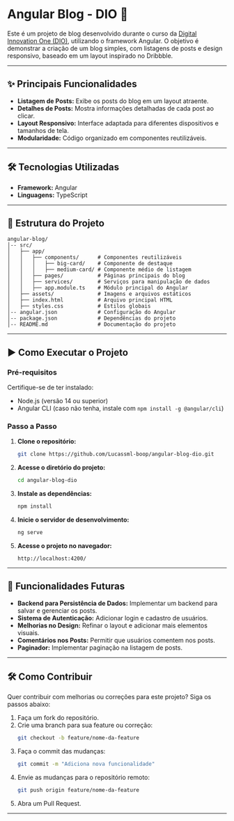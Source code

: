 # Angular Blog - DIO 🚀

Este é um projeto de blog desenvolvido durante o curso da [Digital Innovation One (DIO)](https://www.dio.me/), utilizando o framework Angular. O objetivo é demonstrar a criação de um blog simples, com listagens de posts e design responsivo, baseado em um layout inspirado no Dribbble.

---

## ✨ Principais Funcionalidades

- **Listagem de Posts:** Exibe os posts do blog em um layout atraente.
- **Detalhes de Posts:** Mostra informações detalhadas de cada post ao clicar.
- **Layout Responsivo:** Interface adaptada para diferentes dispositivos e tamanhos de tela.
- **Modularidade:** Código organizado em componentes reutilizáveis.

---

## 🛠️ Tecnologias Utilizadas

- **Framework:** Angular
- **Linguagens:** TypeScript

---

## 📂 Estrutura do Projeto

```plaintext
angular-blog/
│-- src/
│   ├── app/
│   │   ├── components/      # Componentes reutilizáveis
│   │   │   ├── big-card/    # Componente de destaque
│   │   │   ├── medium-card/ # Componente médio de listagem
│   │   ├── pages/           # Páginas principais do blog
│   │   ├── services/        # Serviços para manipulação de dados
│   │   ├── app.module.ts    # Módulo principal do Angular
│   ├── assets/              # Imagens e arquivos estáticos
│   ├── index.html           # Arquivo principal HTML
│   ├── styles.css           # Estilos globais
│-- angular.json             # Configuração do Angular
│-- package.json             # Dependências do projeto
│-- README.md                # Documentação do projeto
```

---

## ▶️ Como Executar o Projeto

### Pré-requisitos
Certifique-se de ter instalado:
- Node.js (versão 14 ou superior)
- Angular CLI (caso não tenha, instale com `npm install -g @angular/cli`)

### Passo a Passo

1. **Clone o repositório:**
   ```bash
   git clone https://github.com/Lucassml-boop/angular-blog-dio.git
   ```

2. **Acesse o diretório do projeto:**
   ```bash
   cd angular-blog-dio
   ```

3. **Instale as dependências:**
   ```bash
   npm install
   ```

4. **Inicie o servidor de desenvolvimento:**
   ```bash
   ng serve
   ```

5. **Acesse o projeto no navegador:**
   ```
   http://localhost:4200/
   ```

---

## 🌟 Funcionalidades Futuras

- **Backend para Persistência de Dados:** Implementar um backend para salvar e gerenciar os posts.
- **Sistema de Autenticação:** Adicionar login e cadastro de usuários.
- **Melhorias no Design:** Refinar o layout e adicionar mais elementos visuais.
- **Comentários nos Posts:** Permitir que usuários comentem nos posts.
- **Paginador:** Implementar paginação na listagem de posts.

---

## 🛠️ Como Contribuir

Quer contribuir com melhorias ou correções para este projeto? Siga os passos abaixo:

1. Faça um fork do repositório.
2. Crie uma branch para sua feature ou correção:
   ```bash
   git checkout -b feature/nome-da-feature
   ```
3. Faça o commit das mudanças:
   ```bash
   git commit -m "Adiciona nova funcionalidade"
   ```
4. Envie as mudanças para o repositório remoto:
   ```bash
   git push origin feature/nome-da-feature
   ```
5. Abra um Pull Request.

---
